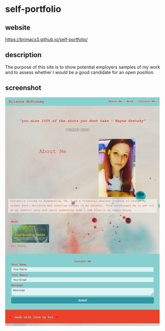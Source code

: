 # self-portfolio

## website
https://brimacx3.github.io/self-portfolio/

## description
The purpose of this site is to show potential employers samples of my work and to assess whether I would be a good candidate for an open position.

## screenshot
![bri portfolio screenshot](.\assets\Images\screenshot.JPG)